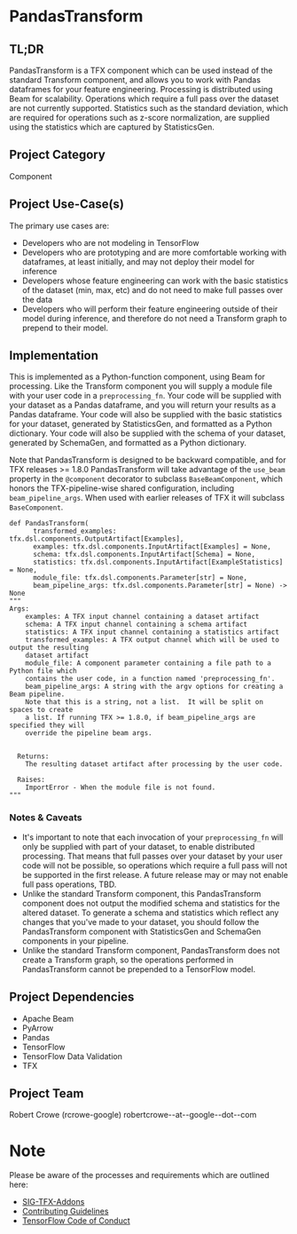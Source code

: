 # PandasTransform
## TL;DR
PandasTransform is a TFX component which can be used instead of the standard Transform component, and allows you to work with Pandas dataframes for your feature engineering.  Processing is distributed using Beam for scalability.  Operations which require a full pass over the dataset are not currently supported.  Statistics such as the standard deviation, which are required for operations such as z-score normalization, are supplied using the statistics which are captured by StatisticsGen.

## Project Category
Component

## Project Use-Case(s)
The primary use cases are:
* Developers who are not modeling in TensorFlow
* Developers who are prototyping and are more comfortable working with dataframes, at least initially, and may not deploy their model for inference
* Developers whose feature engineering can work with the basic statistics of the dataset (min, max, etc) and do not need to make full passes over the data
* Developers who will perform their feature engineering outside of their model during inference, and therefore do not need a Transform graph to prepend to their model.

## Implementation
This is implemented as a Python-function component, using Beam for processing.  Like the Transform component you will supply a module file with your user code in a `preprocessing_fn`.  Your code will be supplied with your dataset as a Pandas dataframe, and you will return your results as a Pandas dataframe.  Your code will also be supplied with the basic statistics for your dataset, generated by StatisticsGen, and formatted as a Python dictionary.  Your code will also be supplied with the schema of your dataset, generated by SchemaGen, and formatted as a Python dictionary.

Note that PandasTransform is designed to be backward compatible, and for TFX releases >= 1.8.0 PandasTransform will take advantage of the `use_beam` property in the `@component` decorator to subclass `BaseBeamComponent`, which honors the TFX-pipeline-wise shared configuration, including `beam_pipeline_args`.  When used with earlier releases of TFX it will subclass `BaseComponent`.

```
def PandasTransform(
      transformed_examples: tfx.dsl.components.OutputArtifact[Examples],
      examples: tfx.dsl.components.InputArtifact[Examples] = None,
      schema: tfx.dsl.components.InputArtifact[Schema] = None,
      statistics: tfx.dsl.components.InputArtifact[ExampleStatistics] = None,
      module_file: tfx.dsl.components.Parameter[str] = None,
      beam_pipeline_args: tfx.dsl.components.Parameter[str] = None) -> None
"""
Args:
    examples: A TFX input channel containing a dataset artifact
    schema: A TFX input channel containing a schema artifact
    statistics: A TFX input channel containing a statistics artifact
    transformed_examples: A TFX output channel which will be used to output the resulting
    dataset artifact
    module_file: A component parameter containing a file path to a Python file which
    contains the user code, in a function named 'preprocessing_fn'.
    beam_pipeline_args: A string with the argv options for creating a Beam pipeline.
    Note that this is a string, not a list.  It will be split on spaces to create
    a list. If running TFX >= 1.8.0, if beam_pipeline_args are specified they will
    override the pipeline beam args.


  Returns:
    The resulting dataset artifact after processing by the user code.

  Raises:
    ImportError - When the module file is not found.
"""
```
### Notes & Caveats
* It's important to note that each invocation of your `preprocessing_fn` will only be supplied with part of your dataset, to enable distributed processing.  That means that full passes over your dataset by your user code will not be possible, so operations which require a full pass will not be supported in the first release.  A future release may or may not enable full pass operations, TBD.
* Unlike the standard Transform component, this PandasTransform component does not output the modified schema and statistics for the altered dataset.  To generate a schema and statistics which reflect any changes that you've made to your dataset, you should follow the PandasTransform component with StatisticsGen and SchemaGen components in your pipeline.
* Unlike the standard Transform component, PandasTransform does not create a Transform graph, so the operations performed in PandasTransform cannot be prepended to a TensorFlow model.

## Project Dependencies
* Apache Beam
* PyArrow
* Pandas
* TensorFlow
* TensorFlow Data Validation
* TFX

## Project Team
Robert Crowe (rcrowe-google) robertcrowe--at--google--dot--com

# Note
Please be aware of the processes and requirements which are outlined here:

* [SIG-TFX-Addons](https://github.com/tensorflow/tfx-addons)
* [Contributing Guidelines](https://github.com/tensorflow/tfx-addons/blob/main/CONTRIBUTING.md)
* [TensorFlow Code of Conduct](https://github.com/tensorflow/tfx-addons/blob/main/CODE_OF_CONDUCT.md)
